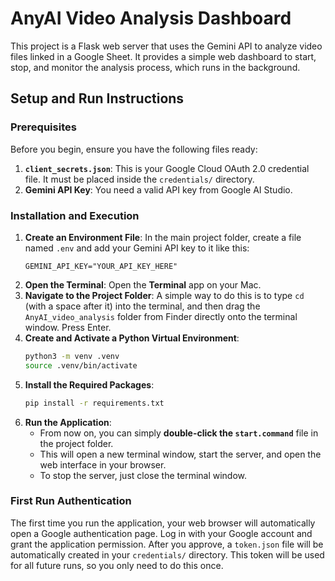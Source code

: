 # AnyAI Video Analysis Dashboard

This project is a Flask web server that uses the Gemini API to analyze video files linked in a Google Sheet. It provides a simple web dashboard to start, stop, and monitor the analysis process, which runs in the background.

## Setup and Run Instructions

### Prerequisites

Before you begin, ensure you have the following files ready:

1.  **`client_secrets.json`**: This is your Google Cloud OAuth 2.0 credential file. It must be placed inside the `credentials/` directory.
2.  **Gemini API Key**: You need a valid API key from Google AI Studio.

### Installation and Execution

1.  **Create an Environment File**: In the main project folder, create a file named `.env` and add your Gemini API key to it like this:
    ```
    GEMINI_API_KEY="YOUR_API_KEY_HERE"
    ```
2.  **Open the Terminal**: Open the **Terminal** app on your Mac.
3.  **Navigate to the Project Folder**: A simple way to do this is to type `cd ` (with a space after it) into the terminal, and then drag the `AnyAI_video_analysis` folder from Finder directly onto the terminal window. Press Enter.
4.  **Create and Activate a Python Virtual Environment**:
    ```bash
    python3 -m venv .venv
    source .venv/bin/activate
    ```
5.  **Install the Required Packages**:
    ```bash
    pip install -r requirements.txt
    ```
6.  **Run the Application**:
    -   From now on, you can simply **double-click the `start.command`** file in the project folder.
    -   This will open a new terminal window, start the server, and open the web interface in your browser.
    -   To stop the server, just close the terminal window.

### First Run Authentication

The first time you run the application, your web browser will automatically open a Google authentication page. Log in with your Google account and grant the application permission. After you approve, a `token.json` file will be automatically created in your `credentials/` directory. This token will be used for all future runs, so you only need to do this once.